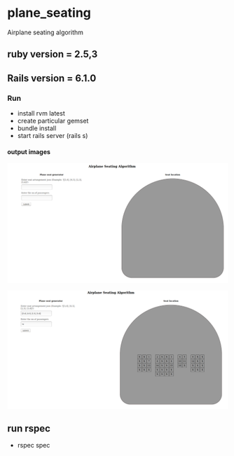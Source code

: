 # plane_seating

Airplane seating algorithm

## ruby version = 2.5,3

## Rails version = 6.1.0

### Run

- install rvm latest
- create particular gemset
- bundle install
- start rails server (rails s)

#### output images

![initial_load](img_1.png)

![output](img_2.png)


## run rspec

- rspec spec